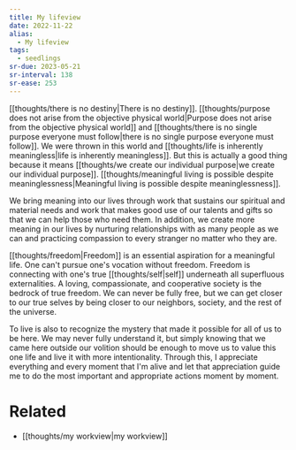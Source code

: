 ```yaml
---
title: My lifeview
date: 2022-11-22
alias:
  - My lifeview
tags:
  - seedlings
sr-due: 2023-05-21
sr-interval: 138
sr-ease: 253
---
```

[[thoughts/there is no destiny|There is no destiny]]. [[thoughts/purpose does not arise from the objective physical world|Purpose does not arise from the objective physical world]] and [[thoughts/there is no single purpose everyone must follow|there is no single purpose everyone must follow]]. We were thrown in this world and [[thoughts/life is inherently meaningless|life is inherently meaningless]]. But this is actually a good thing because it means [[thoughts/we create our individual purpose|we create our individual purpose]]. [[thoughts/meaningful living is possible despite meaninglessness|Meaningful living is possible despite meaninglessness]].

We bring meaning into our lives through work that sustains our spiritual and material needs and work that makes good use of our talents and gifts so that we can help those who need them. In addition, we create more meaning in our lives by nurturing relationships with as many people as we can and practicing compassion to every stranger no matter who they are.

[[thoughts/freedom|Freedom]] is an essential aspiration for a meaningful life. One can't pursue one's vocation without freedom. Freedom is connecting with one's true [[thoughts/self|self]] underneath all superfluous externalities. A loving, compassionate, and cooperative society is the bedrock of true freedom. We can never be fully free, but we can get closer to our true selves by being closer to our neighbors, society, and the rest of the universe.

To live is also to recognize the mystery that made it possible for all of us to be here. We may never fully understand it, but simply knowing that we came here outside our volition should be enough to move us to value this one life and live it with more intentionality. Through this, I appreciate everything and every moment that I'm alive and let that appreciation guide me to do the most important and appropriate actions moment by moment.

# Related

- [[thoughts/my workview|my workview]]
